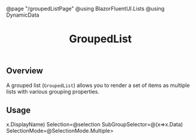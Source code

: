﻿@page "/groupedListPage"
@using BlazorFluentUI.Lists
@using DynamicData

<header class="root">
    <h1 class="title">GroupedList</h1>
</header>
<div class="section" style="transition-delay: 0s;">
    <div id="overview" tabindex="-1">
        <h2 class="subHeading hiddenContent">Overview</h2>
    </div>
    <div class="content">
        <div class="ms-Markdown">
            <p>
                A grouped list (<code>GroupedList</code>) allows you to render a set of items as multiple lists with various grouping properties.
            </p>
        </div>
    </div>
</div>
<div class="section" style="transition-delay: 0s;">
    <div id="overview" tabindex="-1">
        <h2 class="subHeading">Usage</h2>
    </div>
    <div>
        <div class="subSection">
            <Demo Header="Grouped List" Key="0" MetadataPath="GroupedListPage">
                <Stack Style="height:calc(100% - 0px);">
                    <Toggle Label="IsVirtualizing" @bind-Checked="isVirtualizing" />
                    <Toggle OffText="Normal" OnText="Compact" Label="Enable compact mode" @bind-Checked="isCompact" />
                    <div data-is-scrollable="true" style="height:100%;overflow-y:auto;">
                        <SelectionZone Selection=@selection
                                       DisableRenderOnSelectionChanged="true"
                                       SelectionMode=@SelectionMode.Multiple>
                            <FocusZone Direction="FocusZoneDirection.Vertical">
                                <GroupedList ItemsSource=@groupedData
                                             TKey="object"
                                             GetKey="item => item.Key"
                                             Compact=@isCompact.GetValueOrDefault()
                                             IsVirtualizing=@isVirtualizing.GetValueOrDefault()
                                             TItem="GroupedDataItem"
                                             GroupTitleSelector=@(x=>x.DisplayName)
                                             Selection=@selection
                                             SubGroupSelector=@(x=>x.Data)
                                             SelectionMode=@SelectionMode.Multiple>
                                    <ItemTemplate>
                                        <DetailsRow Item=@context.Item!.Item
                                                    Columns=@(columns!)
                                                    Compact=@isCompact.GetValueOrDefault()
                                                    ItemIndex=@context.Index
                                                    Selection=@(selection!)
                                                    GroupNestingDepth=@context.Item.Depth
                                                    SelectionMode=@SelectionMode.Multiple />
                                    </ItemTemplate>
                                </GroupedList>
                            </FocusZone>
                        </SelectionZone>
                    </div>
                </Stack>
            </Demo>
        </div>
    </div>
</div>
@code {
    
    bool? isCompact;
    bool? isVirtualizing = true;
    int count = 0;
    //GroupedDataItem rootGroup;
    System.Collections.Generic.List<DataItem>? data;
    System.Collections.Generic.List<GroupedDataItem>? groupedData;
    Selection<GroupedDataItem> selection = new Selection<GroupedDataItem>();

    System.Collections.Generic.List<DetailsRowColumn<GroupedDataItem>>? columns;

    protected override Task OnInitializedAsync()
    {

        columns = new System.Collections.Generic.List<DetailsRowColumn<GroupedDataItem>>();
        columns.Add(new DetailsRowColumn<GroupedDataItem> { FieldSelector = x => x.Key!, Name = "Key", MinWidth = 60 });
        columns.Add(new DetailsRowColumn<GroupedDataItem> { FieldSelector = x => x.DisplayName!, Name = "Name" });
        columns.Add(new DetailsRowColumn<GroupedDataItem> { FieldSelector = x => x.Description!, Name = "Description" });

        data = new System.Collections.Generic.List<DataItem>();

        for (var i = 0; i < 100; i++)
        {
            count++;
            data.Add(new DataItem(count));
        }

        groupedData = data.GroupBy(x =>
        {
            var number = int.Parse(x.Key!);
            int group = (number - 1) / 10;
            return group;
        }).Select(x =>
        {
            var subGroup = new GroupedDataItem(x);
            subGroup.Data = subGroup.Data?.GroupBy(y =>
            {
                var number = int.Parse(y.Key!);
                int group = (number - 1) / 5;
                return group;
            }).Select(y =>
            {
                var subSubGroup = new GroupedDataItem(y);
                return subSubGroup;
            }).ToList();

            return subGroup;
        }).ToList();

        //groupedData.Add(new GroupedDataItem(new DataItem("TEST!") ) );
        //rootGroup = new GroupedDataItem(new DataItem("root"));
        //rootGroup.Data = groupedData;

        return Task.CompletedTask;
    }
}
